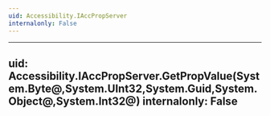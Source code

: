 ```yaml
---
uid: Accessibility.IAccPropServer
internalonly: False
---
```


---
uid: Accessibility.IAccPropServer.GetPropValue(System.Byte@,System.UInt32,System.Guid,System.Object@,System.Int32@)
internalonly: False
---
